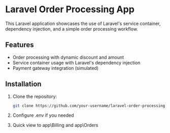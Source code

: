 # Laravel Order Processing App

This Laravel application showcases the use of Laravel's service container, dependency injection, and a simple order processing workflow.

## Features

- Order processing with dynamic discount and amount
- Service container usage with Laravel's dependency injection
- Payment gateway integration (simulated)

## Installation

1. Clone the repository:

   ```bash
   git clone https://github.com/your-username/laravel-order-processing.git

2. Configure .env if you needed

3. Quick view to app\Billing and app\Orders